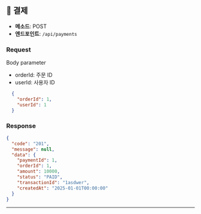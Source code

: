 
## 📌 결제
- **메소드**: POST
- **엔드포인트**: `/api/payments`
### **Request**
Body parameter
- orderId: 주문 ID
- userId: 사용자 ID
```json
  {
    "orderId": 1,
    "userId": 1
  }
```
### **Response**
```json
{
  "code": "201",
  "message": null,
  "data": {
    "paymentId": 1,
    "orderId": 1,
    "amount": 10000,
    "status": "PAID",
    "transactionId": "1asdwer",
    "createdAt": "2025-01-01T00:00:00"
  }
}
```
---